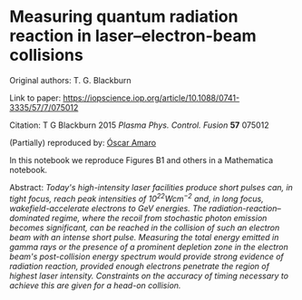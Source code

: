 # Measuring quantum radiation reaction in laser–electron-beam collisions

Original authors: T. G. Blackburn

Link to paper: https://iopscience.iop.org/article/10.1088/0741-3335/57/7/075012

Citation: T G Blackburn 2015 _Plasma Phys. Control. Fusion_ __57__ 075012

(Partially) reproduced by: [Óscar Amaro](https://github.com/OsAmaro)

In this notebook we reproduce Figures B1 and others in a Mathematica notebook.

Abstract: _Today's high-intensity laser facilities produce short pulses can, in tight focus, reach peak intensities of ${{10}^{22}}\text{Wc}{{\text{m}}^{-2}}$ and, in long focus, wakefield-accelerate electrons to GeV energies. The radiation-reaction–dominated regime, where the recoil from stochastic photon emission becomes significant, can be reached in the collision of such an electron beam with an intense short pulse. Measuring the total energy emitted in gamma rays or the presence of a prominent depletion zone in the electron beam's post-collision energy spectrum would provide strong evidence of radiation reaction, provided enough electrons penetrate the region of highest laser intensity. Constraints on the accuracy of timing necessary to achieve this are given for a head-on collision._

